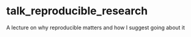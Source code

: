 # talk_reproducible_research
A lecture on why reproducible matters and how I suggest going about it
